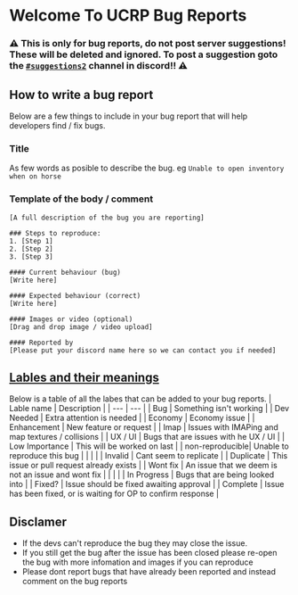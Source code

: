 # Welcome To UCRP Bug Reports

### ⚠️ This is only for bug reports, do not post server suggestions! These will be deleted and ignored. To post a suggestion goto the [` #suggestions2 `](https://discord.com/channels/944656890040815667/970697361728880730) channel in discord!! ⚠️

## How to write a bug report

Below are a few things to include in your bug report that will help developers find / fix bugs.

### Title
As few words as posible to describe the bug. eg `Unable to open inventory when on horse`

### Template of the body / comment

```
[A full description of the bug you are reporting]

### Steps to reproduce:
1. [Step 1]
2. [Step 2]
3. [Step 3]

#### Current behaviour (bug)
[Write here]

#### Expected behaviour (correct)
[Write here]

#### Images or video (optional)
[Drag and drop image / video upload]

#### Reported by
[Please put your discord name here so we can contact you if needed]
```
##

## [Lables and their meanings](https://github.com/Unchained-RP/bugs/issues/labels)
Below is a table of all the labes that can be added to your bug reports.
| Lable name 	    | Description |
| ---	            | --- |
| Bug 	          | Something isn't working |
| Dev Needed      | Extra attention is needed |
| Economy         | Economy issue | 
| Enhancement     | New feature or request |
| Imap            | Issues with IMAPing and map textures / collisions |
| UX / UI         | Bugs that are issues with he UX / UI |
| Low Importance  | This will be worked on last |
| non-reproducible| Unable to reproduce this bug |
| | |
| Invalid         | Cant seem to replicate |
| Duplicate       | This issue or pull request already exists | 
| Wont fix        | An issue that we deem is not an issue and wont fix |
| | |
| In Progress     | Bugs that are being looked into |
| Fixed?          | Issue should be fixed awaiting approval |
| Complete        | Issue has been fixed, or is waiting for OP to confirm response |



## Disclamer
* If the devs can't reproduce the bug they may close the issue.
* If you still get the bug after the issue has been closed please re-open the bug with more infomation and images if you can reproduce
* Please dont report bugs that have already been reported and instead comment on the bug reports
